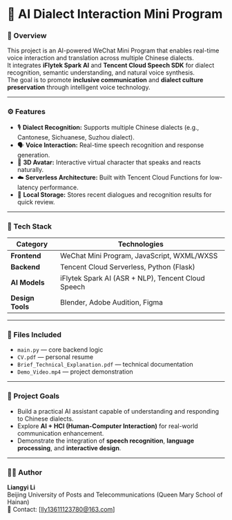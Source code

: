 # 🤖 AI Dialect Interaction Mini Program  

### 🧠 Overview  
This project is an AI-powered WeChat Mini Program that enables real-time voice interaction and translation across multiple Chinese dialects.  
It integrates **iFlytek Spark AI** and **Tencent Cloud Speech SDK** for dialect recognition, semantic understanding, and natural voice synthesis.  
The goal is to promote **inclusive communication** and **dialect culture preservation** through intelligent voice technology.

---

### ⚙️ Features  
- 🎙️ **Dialect Recognition:** Supports multiple Chinese dialects (e.g., Cantonese, Sichuanese, Suzhou dialect).  
- 🗣️ **Voice Interaction:** Real-time speech recognition and response generation.  
- 🧍 **3D Avatar:** Interactive virtual character that speaks and reacts naturally.  
- ☁️ **Serverless Architecture:** Built with Tencent Cloud Functions for low-latency performance.  
- 💾 **Local Storage:** Stores recent dialogues and recognition results for quick review.  

---

### 🧩 Tech Stack  
| Category | Technologies |
|-----------|--------------|
| **Frontend** | WeChat Mini Program, JavaScript, WXML/WXSS |
| **Backend** | Tencent Cloud Serverless, Python (Flask) |
| **AI Models** | iFlytek Spark AI (ASR + NLP), Tencent Cloud Speech |
| **Design Tools** | Blender, Adobe Audition, Figma |

---

### 📂 Files Included  
- `main.py` — core backend logic  
- `CV.pdf` — personal resume  
- `Brief_Technical_Explanation.pdf` — technical documentation  
- `Demo_Video.mp4` — project demonstration  

---

### 🎯 Project Goals  
- Build a practical AI assistant capable of understanding and responding to Chinese dialects.  
- Explore **AI + HCI (Human-Computer Interaction)** for real-world communication enhancement.  
- Demonstrate the integration of **speech recognition**, **language processing**, and **interactive design**.  

---

### 👨‍💻 Author  
**Liangyi Li**  
Beijing University of Posts and Telecommunications (Queen Mary School of Hainan)  
📧 Contact: [lly13611123780@163.com]  
